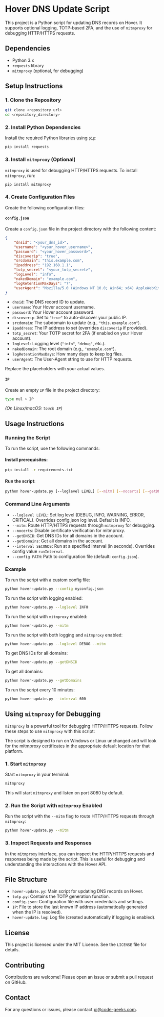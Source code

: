 # Hover DNS Update Script

This project is a Python script for updating DNS records on Hover. It supports optional logging, TOTP-based 2FA, and the use of `mitmproxy` for debugging HTTP/HTTPS requests.

## Dependencies

- Python 3.x
- `requests` library
- `mitmproxy` (optional, for debugging)

## Setup Instructions

### 1. Clone the Repository

```sh
git clone <repository_url>
cd <repository_directory>
```

### 2. Install Python Dependencies

Install the required Python libraries using `pip`:

```sh
pip install requests
```

### 3. Install `mitmproxy` (Optional)

`mitmproxy` is used for debugging HTTP/HTTPS requests. To install `mitmproxy`, run:

```sh
pip install mitmproxy
```

### 4. Create Configuration Files

Create the following configuration files:

#### `config.json`

Create a `config.json` file in the project directory with the following content:

```json
{
    "dnsid": "<your_dns_id>",
    "username": "<your_hover_username>",
    "password": "<your_hover_password>",
    "discoverip": "true",
    "srcdomain": "this.example.com",
    "ipaddress": "192.168.1.1",
    "totp_secret": "<your_totp_secret>",
    "logLevel": "info",
    "nakedDomain": "example.com",
    "logRetentionMaxDays": "7",
    "userAgent": "Mozilla/5.0 (Windows NT 10.0; Win64; x64) AppleWebKit/537.36 (KHTML, like Gecko) Chrome/58.0.3029.110 Safari/537.3"
}
```

- `dnsid`: The DNS record ID to update.
- `username`: Your Hover account username.
- `password`: Your Hover account password.
- `discoverip`: Set to `"true"` to auto-discover your public IP.
- `srcdomain`: The subdomain to update (e.g., `"this.example.com"`).
- `ipaddress`: The IP address to set (overrides `discoverip` if provided).
- `totp_secret`: Your TOTP secret for 2FA (if enabled on your Hover account).
- `logLevel`: Logging level (`"info"`, `"debug"`, etc.).
- `nakedDomain`: The root domain (e.g., `"example.com"`).
- `logRetentionMaxDays`: How many days to keep log files.
- `userAgent`: The User-Agent string to use for HTTP requests.

Replace the placeholders with your actual values.

#### `IP`

Create an empty `IP` file in the project directory:

```sh
type nul > IP
```
*(On Linux/macOS: `touch IP`)*

## Usage Instructions

### Running the Script

To run the script, use the following commands:

#### Install prerequisites:
```sh
pip install -r requirements.txt
```

#### Run the script:

```sh
python hover-update.py [--loglevel LEVEL] [--mitm] [--nocerts] [--getDNSID] [--getDomains] [--interval SECONDS]
```

### Command Line Arguments

- `--loglevel LEVEL`: Set log level (DEBUG, INFO, WARNING, ERROR, CRITICAL). Overrides config.json log level. Default is INFO.
- `--mitm`: Route HTTP/HTTPS requests through `mitmproxy` for debugging.
- `--nocerts`: Disable certificate verification for mitmproxy.
- `--getDNSID`: Get DNS IDs for all domains in the account.
- `--getDomains`: Get all domains in the account.
- `--interval SECONDS`: Run at a specified interval (in seconds). Overrides config value `runInterval`.
- `--config PATH`: Path to configuration file (default: `config.json`).

### Example

To run the script with a custom config file:

```sh
python hover-update.py --config myconfig.json
```

To run the script with logging enabled:

```sh
python hover-update.py --loglevel INFO
```

To run the script with `mitmproxy` enabled:

```sh
python hover-update.py --mitm
```

To run the script with both logging and `mitmproxy` enabled:

```sh
python hover-update.py --loglevel DEBUG --mitm
```

To get DNS IDs for all domains:

```sh
python hover-update.py --getDNSID
```

To get all domains:

```sh
python hover-update.py --getDomains
```

To run the script every 10 minutes:

```sh
python hover-update.py --interval 600
```

## Using `mitmproxy` for Debugging

`mitmproxy` is a powerful tool for debugging HTTP/HTTPS requests. Follow these steps to use `mitmproxy` with this script:

The script is designed to run on Windows or Linux unchanged and will look for the mitmproxy certificates in the appropriate default location for that platform.

### 1. Start `mitmproxy`

Start `mitmproxy` in your terminal:

```sh
mitmproxy
```
This will start `mitmproxy` and listen on port 8080 by default.

### 2. Run the Script with `mitmproxy` Enabled

Run the script with the `--mitm` flag to route HTTP/HTTPS requests through `mitmproxy`:

```sh
python hover-update.py --mitm
```

### 3. Inspect Requests and Responses

In the `mitmproxy` interface, you can inspect the HTTP/HTTPS requests and responses being made by the script. This is useful for debugging and understanding the interactions with the Hover API.

## File Structure

- `hover-update.py`: Main script for updating DNS records on Hover.
- `totp.py`: Contains the TOTP generation function.
- `config.json`: Configuration file with user credentials and settings.
- `IP`: File to store the last known IP address (automatically generated when the IP is resolved).
- `hover-update.log`: Log file (created automatically if logging is enabled).

## License

This project is licensed under the MIT License. See the `LICENSE` file for details.

## Contributing

Contributions are welcome! Please open an issue or submit a pull request on GitHub.

## Contact

For any questions or issues, please contact [pj@code-geeks.com](mailto:pj@code-geeks.com).